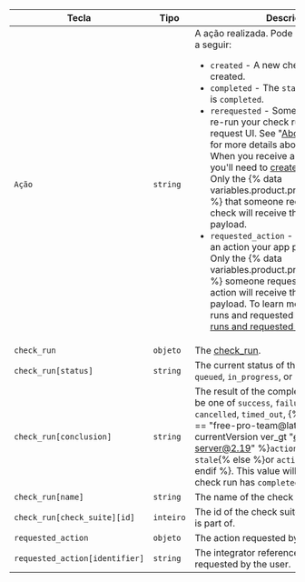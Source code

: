 | Tecla                          | Tipo      | Descrição                                                                                                                                                                                                                                                                                                             |
| ------------------------------ | --------- | --------------------------------------------------------------------------------------------------------------------------------------------------------------------------------------------------------------------------------------------------------------------------------------------------------------------- |
| `Ação`                         | `string`  | A ação realizada. Pode ser uma das ações a seguir: <ul><li> `created` - A new check run was created.</li><li> `completed` - The `status` of the check run is `completed`.</li><li> `rerequested` - Someone requested to re-run your check run from the pull request UI. See "[About status checks](/articles/about-status-checks#checks)" for more details about the GitHub UI. When you receive a `rerequested` action, you'll need to [create a new check run](/v3/checks/runs/#create-a-check-run). Only the {% data variables.product.prodname_github_app %} that someone requests to re-run the check will receive the `rerequested` payload.</li><li> `requested_action` - Someone requested an action your app provides to be taken. Only the {% data variables.product.prodname_github_app %} someone requests to perform an action will receive the `requested_action` payload. To learn more about check runs and requested actions, see "[Check runs and requested actions](/v3/checks/runs/#check-runs-and-requested-actions)."</li></ul>                                                                                                                                                                                                                                           |
| `check_run`                    | `objeto`  | The [check_run](/v3/checks/runs/#get-a-check-run).                                                                                                                                                                                                                                                                    |
| `check_run[status]`            | `string`  | The current status of the check run. Can be `queued`, `in_progress`, or `completed`.                                                                                                                                                                                                                                  |
| `check_run[conclusion]`        | `string`  | The result of the completed check run. Can be one of `success`, `failure`, `neutral`, `cancelled`, `timed_out`,  {% if currentVersion == "free-pro-team@latest" or currentVersion ver_gt "enterprise-server@2.19" %}`action_required` or `stale`{% else %}or `action_required`{% endif %}. This value will be `null` until the check run has `completed`. |
| `check_run[name]`              | `string`  | The name of the check run.                                                                                                                                                                                                                                                                                            |
| `check_run[check_suite][id]`   | `inteiro` | The id of the check suite that this check run is part of.                                                                                                                                                                                                                                                             |
| `requested_action`             | `objeto`  | The action requested by the user.                                                                                                                                                                                                                                                                                     |
| `requested_action[identifier]` | `string`  | The integrator reference of the action requested by the user.                                                                                                                                                                                                                                                         |